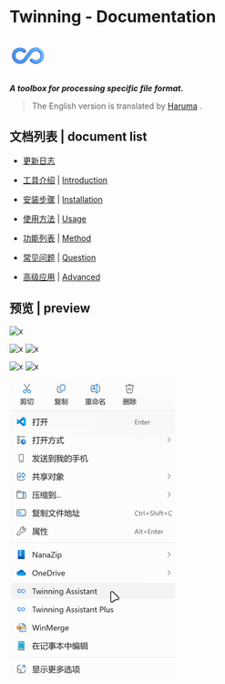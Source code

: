 # Twinning - Documentation

![logo](./media/logo/64.png)

***A toolbox for processing specific file format.***

> The English version is translated by [Haruma](https://github.com/Haruma-VN) .

## 文档列表 | document list

* [更新日志](./CHANGELOG.md)

* [工具介绍](./chinese/introduction.md) | [Introduction](./english/introduction.md)

* [安装步骤](./chinese/installation.md) | [Installation](./english/installation.md)

* [使用方法](./chinese/usage.md) | [Usage](./english/usage.md)

* [功能列表](./chinese/method.md) | [Method](./english/method.md)

* [常见问题](./chinese/question.md) | [Question](./english/question.md)

* [高级应用](./chinese/advanced.md) | [Advanced](./english/advanced.md)

## 预览 | preview

![x](./media/preview/shell.1.png)

![x](./media/preview/assistant.1.png) ![x](./media/preview/assistant.2.png)

![x](./media/preview/assistant_plus.1.png) ![x](./media/preview/assistant_plus.2.png)

![x](./media/preview/forwarder.1.png)
